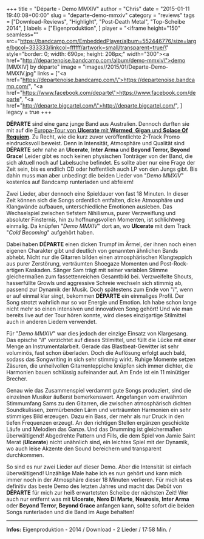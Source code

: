 +++
title = "Départe - Demo MMXIV"
author = "Chris"
date = "2015-01-11 19:40:08+00:00"
slug = "departe-demo-mmxiv"
category = "reviews"
tags = ["Download-Reviews", "Highlight", "Post-Death Metal", "Top-Scheibe 2014", ]
labels = ["Eigenproduktion", ]
player = "<iframe height=\"150\" seamless=\"\" src=\"https://bandcamp.com/EmbeddedPlayer/album=552446776/size=large/bgcol=333333/linkcol=ffffff/artwork=small/transparent=true/\" style=\"border: 0; width: 690px; height: 208px;\" width=\"300\"><a href=\"http://departenoise.bandcamp.com/album/demo-mmxiv\">demo [MMXIV] by départe</a></iframe>"
image = "images//2015/01/Departe-Demo-MMXIV.jpg"
links = ["<a href=\"https://departenoise.bandcamp.com/\">https://departenoise.bandcamp.com/</a>", "<a href=\"https://www.facebook.com/departe\">https://www.facebook.com/departe</a>", "<a href=\"http://departe.bigcartel.com/\">http://departe.bigcartel.com/</a>", ]
legacy = true
+++

**DÉPARTE** sind eine ganz junge Band aus Australien. Dennoch durften sie mit auf die <a href="http://necroslaughter.de/2014/11/23-11-2014-ulcerate-wormed-solace-of-requiem-gigan-departe-im-mtc-koln/" title="23.11.2014 – Ulcerate, Wormed, Solace Of Requiem, Gigan, Departe im MTC Köln">Europa-Tour von **Ulcerate** mit **Wormed**, **Gigan** und **Solace Of Requiem**</a>. Zu Recht, wie die kurz zuvor veröffentlichte 2-Track Promo eindrucksvoll beweist. Denn in Intensität, Atmosphäre und Qualität sind **DÉPARTE** sehr nahe an **Ulcerate**, **Inter Arma** und **Beyond Terror, Beyond Grace**! Leider gibt es noch keinen physischen Tonträger von der Band, die sich aktuell noch auf Labelsuche befindet. Es sollte aber nur eine Frage der Zeit sein, bis es endlich CD oder hoffentlich auch LP von den Jungs gibt. Bis dahin muss man aber unbedingt die beiden Lieder von "_Demo MMXIV_" kostenlos auf Bandcamp runterladen und abfeiern!

Zwei Lieder, aber dennoch eine Spieldauer von fast 18 Minuten. In dieser Zeit können sich die Songs ordentlich entfalten, dicke Atmosphäre und Klangwände aufbauen, unterschiedliche Emotionen ausleben. Das Wechselspiel zwischen tiefstem Nihilismus, purer Verzweiflung und absoluter Finsternis, hin zu hoffnungsvollen Momenten, ist schlichtweg einmalig. Da knüpfen "_Demo MMXIV_" dort an, wo **Ulcerate** mit dem Track "_Cold Becoming_" aufgehört haben.

Dabei haben **DÉPARTE** einen dicken Trumpf im Ärmel, der ihnen noch einen eigenen Charakter gibt und deutlich von genannten ähnlichen Bands abhebt. Nicht nur die Gitarren bilden einen atmosphärischen Klangteppich aus purer Zerstörung, verträumten Shoegaze Momenten und Post-Rock-artigen Kaskaden. Sänger Sam trägt mit seiner variablen Stimme gleichermaßen zum fassettenreichen Gesamtbild bei. Verzweifelte Shouts, hasserfüllte Growls und aggressive Schreie wechseln sich stimmig ab, passend zur Dynamik der Musik. Doch spätestens zum Ende von "_I_", wenn er auf einmal klar singt, bekommen **DÉPARTE** ein einmaliges Profil. Der Song strotzt wahrlich nur so vor Energie und Emotion. Ich habe schon lange nicht mehr so einen intensiven und innovativen Song gehört! Und wie man bereits live auf der Tour hören konnte, wird dieses einzigartige Stilmittel auch in anderen Liedern verwendet.

Für "_Demo MMXIV_" war dies jedoch der einzige Einsatz von Klargesang. Das epische "_II_" verzichtet auf dieses Stilmittel, und füllt die Lücke mit einer Menge an Instrumentalarbeit. Gerade das Blastbeat-Gewitter ist sehr voluminös, fast schon überladen. Doch die Auflösung erfolgt auch bald, sodass das Songwriting in sich sehr stimmig wirkt. Ruhige Momente setzen Zäsuren, die unheilvollen Gitarrenteppiche knüpfen sich immer dichter, die Harmonien bauen schlüssig aufeinander auf. Am Ende ist ein 11 minütiger Brecher.

Genau wie das Zusammenspiel verdammt gute Songs produziert, sind die einzelnen Musiker äußerst bemerkenswert. Angefangen vom erwähnten Stimmumfang Sams zu den Gitarren, die zwischen atmosphärisch dichten Soundkulissen, zermürbenden Lärm und verträumten Harmonien ein sehr stimmiges Bild erzeugen. Dazu ein Bass, der mehr als nur Druck in den tiefen Frequenzen erzeugt. An den richtigen Stellen ergänzen geschickte Läufe und Melodien das Ganze. Und das Drumming ist gleichermaßen überwältigend! Abgedrehte Pattern und Fills, die dem Spiel von Jamie Saint Merat (**Ulcerate**) nicht unähnlich sind, ein leichtes Spiel mit der Dynamik, wo auch leise Akzente den Sound bereichern und transparent durchkommen.

So sind es nur zwei Lieder auf dieser Demo. Aber die Intensität ist einfach überwältigend! Unzählige Male habe ich es nun gehört und kann mich immer noch in der Atmosphäre dieser 18 Minuten verlieren. Für mich ist es definitiv das beste Demo des letzten Jahres und macht das Debüt von **DÉPARTE** für mich zur heiß erwartetsten Scheibe der nächsten Zeit! Wer auch nur entfernt was mit **Ulcerate**, **Nero Di Marte**, **Neurosis**, **Inter Arma** oder **Beyond Terror, Beyond Grace** anfangen kann, sollte sofort die beiden Songs runterladen und die Band im Auge behalten!





---
**Infos:**
Eigenproduktion - 2014 / 
Download - 2 Lieder / 17:58 Min. / 
